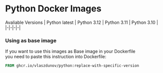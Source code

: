 # Python Docker Images

Avaliable Versions
| Python latest | Python 3.12 | Python 3.11 | Python 3.10 |
|-|-|-|-|

### Using as base image
If you want to use this images as Base image in your Dockerfile\
you need to paste this instruction into Dockerfile:
```Dockerfile
FROM ghcr.io/vlaszdunov/python:replace-with-specific-version
```
